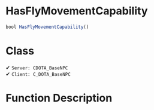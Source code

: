 # HasFlyMovementCapability
```js	
bool HasFlyMovementCapability()
```
# Class
✔ `Server: CDOTA_BaseNPC`  
✔ `Client: C_DOTA_BaseNPC`  

# Function Description


